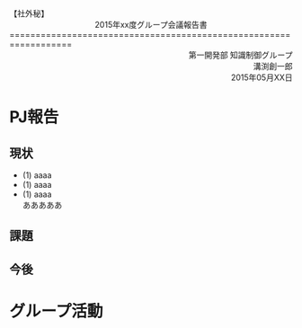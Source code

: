 <meta charset="UTF-8">

<div style="text-align: left;">【社外秘】</div>

<div style="text-align: center;"> 2015年xx度グループ会議報告書</div>
==================================================================

<div style="text-align: right;">
第一開発部 知識制御グループ</br>
溝渕創一郎</br>
2015年05月XX日</br>
</div>

<chapter>
<h1>PJ報告</h1>
<h2>現状</h2>
<ul class="notice">
	<li>(1) aaaa</li>
	<li>(1) aaaa</li>
	<li>(1) aaaa</li>
	あああああ
</ul>
<h2>課題</h2>
<h2>今後</h2>
<h1>グループ活動</h1>
</chapter>
